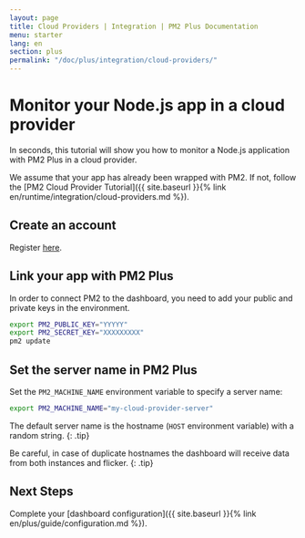 ```yaml
---
layout: page
title: Cloud Providers | Integration | PM2 Plus Documentation
menu: starter
lang: en
section: plus
permalink: "/doc/plus/integration/cloud-providers/"
---
```


# Monitor your Node.js app in a cloud provider

In seconds, this tutorial will show you how to monitor a Node.js application with PM2 Plus in a cloud provider.

We assume that your app has already been wrapped with PM2. If not, follow the [PM2 Cloud Provider Tutorial]({{ site.baseurl }}{% link en/runtime/integration/cloud-providers.md %}).

## Create an account

Register [here](https://id.keymetrics.io/api/oauth/register).

## Link your app with PM2 Plus

In order to connect PM2 to the dashboard, you need to add your public and private keys in the environment.

```bash
export PM2_PUBLIC_KEY="YYYYY"
export PM2_SECRET_KEY="XXXXXXXXX"
pm2 update
```

## Set the server name in PM2 Plus

Set the `PM2_MACHINE_NAME` environment variable to specify a server name:

```bash
export PM2_MACHINE_NAME="my-cloud-provider-server"
```

 The default server name is the hostname (`HOST` environment variable) with a random string.
{: .tip}

 Be careful, in case of duplicate hostnames the dashboard will receive data from both instances and flicker.
{: .tip}

## Next Steps

Complete your [dashboard configuration]({{ site.baseurl }}{% link en/plus/guide/configuration.md %}).



